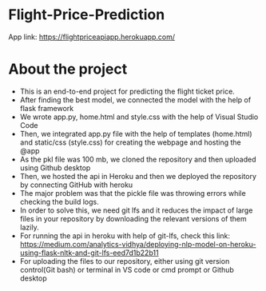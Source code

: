 # Flight-Price-Prediction

App link: https://flightpriceapiapp.herokuapp.com/

# About the project
- This is an end-to-end project for predicting the flight ticket price.
- After finding the best model, we connected the model with the help of flask framework
- We wrote app.py, home.html and style.css with the help of Visual Studio Code
- Then, we integrated app.py file with the help of templates (home.html) and static/css (style.css) for creating the webpage and hosting the @app
- As the pkl file was 100 mb, we cloned the repository and then uploaded using Github desktop
- Then, we hosted the api in Heroku and then we deployed the repository by connecting GitHub with heroku
- The major problem was that the pickle file was throwing errors while checking the build logs.
- In order to solve this, we need git lfs and it reduces the impact of large files in your repository by downloading the relevant versions of them lazily.
- For running the api in heroku with help of git-lfs, check this link: https://medium.com/analytics-vidhya/deploying-nlp-model-on-heroku-using-flask-nltk-and-git-lfs-eed7d1b22b11
- For uploading the files to our repository, either using git version control(Git bash) or terminal in VS code or cmd prompt or Github desktop

